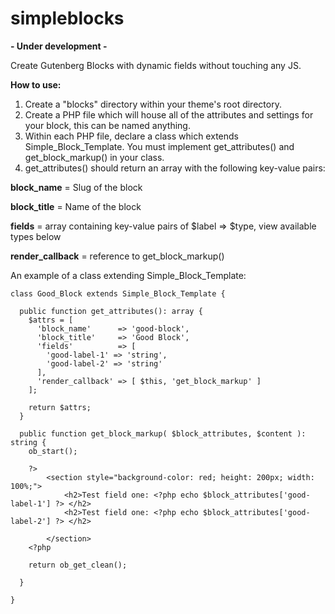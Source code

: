 # simpleblocks
**- Under development -**

Create Gutenberg Blocks with dynamic fields without touching any JS.

**How to use:**

1. Create a "blocks" directory within your theme's root directory.
2. Create a PHP file which will house all of the attributes and settings for your block, this can be named anything.
3. Within each PHP file, declare a class which extends Simple_Block_Template. You must implement get_attributes() and get_block_markup() in your class.
4. get_attributes() should return an array with the following key-value pairs:

**block_name** = Slug of the block

**block_title** = Name of the block

**fields** = array containing key-value pairs of $label => $type, view available types below

**render_callback** = reference to get_block_markup()


An example of a class extending Simple_Block_Template:

    class Good_Block extends Simple_Block_Template {

      public function get_attributes(): array {
        $attrs = [
          'block_name'      => 'good-block',
          'block_title'     => 'Good Block',
          'fields'          => [
            'good-label-1' => 'string',
            'good-label-2' => 'string'
          ],
          'render_callback' => [ $this, 'get_block_markup' ]
        ];

        return $attrs;
      }

      public function get_block_markup( $block_attributes, $content ): string {
        ob_start();

        ?>
            <section style="background-color: red; height: 200px; width: 100%;">
                <h2>Test field one: <?php echo $block_attributes['good-label-1'] ?> </h2>
                <h2>Test field one: <?php echo $block_attributes['good-label-2'] ?> </h2>

            </section>
        <?php

        return ob_get_clean();

      }

    }
